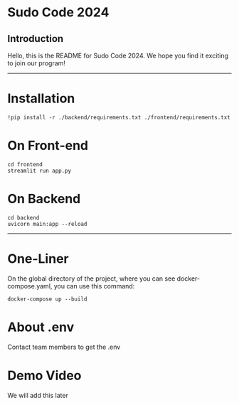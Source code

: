 # Sudo Code 2024

## Introduction

Hello, this is the README for Sudo Code 2024. We hope you find it exciting to join our program!

---

# Installation

```
!pip install -r ./backend/requirements.txt ./frontend/requirements.txt
```

# On Front-end

```
cd frontend
streamlit run app.py
```

# On Backend

```
cd backend
uvicorn main:app --reload
```

---

# One-Liner

On the global directory of the project, where you can see docker-compose.yaml, you can use this command:

```
docker-compose up --build
```

# About .env

Contact team members to get the .env

# Demo Video

We will add this later
